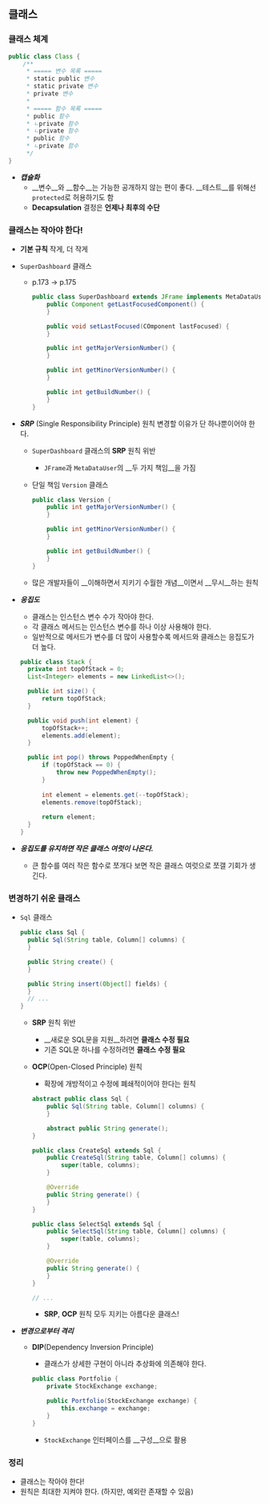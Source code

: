 ## 클래스

### 클래스 체계

```java
public class Class {
	/** 
	 * ===== 변수 목록 =====
	 * static public 변수
	 * static private 변수
	 * private 변수
	 *
	 * ===== 함수 목록 =====
	 * public 함수
	 * ㄴprivate 함수
	 * ㄴprivate 함수
	 * public 함수
	 * ㄴprivate 함수
	 */
}
```

- ___캡슐화___
  - __변수__와 __함수__는 가능한 공개하지 않는 편이 좋다.
    __테스트__를 위해선 `protected`로 허용하기도 함
  - __Decapsulation__ 결정은 __언제나 최후의 수단__

### 클래스는 작아야 한다!

- __기본 규칙__
  작게, 더 작게

- `SuperDashboard` 클래스

  - p.173 → p.175

    ```java
    public class SuperDashboard extends JFrame implements MetaDataUser {
    	public Component getLastFocusedComponent() {
    	}

    	public void setLastFocused(COmponent lastFocused) {
    	}

    	public int getMajorVersionNumber() {
    	}

    	public int getMinorVersionNumber() {
    	}

    	public int getBuildNumber() {
    	}
    }
    ```


- ___SRP___ (Single Responsibility Principle) 원칙
  변경할 이유가 단 하나뿐이어야 한다.
  - `SuperDashboard` 클래스의 __SRP__ 원칙 위반
    - `JFrame`과 `MetaDataUser`의 __두 가지 책임__을 가짐

  - 단일 책임 `Version` 클래스 

    ```java
    public class Version {
    	public int getMajorVersionNumber() {
    	}

    	public int getMinorVersionNumber() {
    	}

    	public int getBuildNumber() {
    	}
    }
    ```

  - 많은 개발자들이 __이해하면서 지키기 수월한 개념__이면서 __무시__하는 원칙

- ___응집도___

  - 클래스는 인스턴스 변수 수가 작아야 한다.
  - 각 클래스 메서드는 인스턴스 변수를 하나 이상 사용해야 한다.
  - 일반적으로 메서드가 변수를 더 많이 사용할수록 메서드와 클래스는 응집도가 더 높다.

  ```java
  public class Stack {
  	private int topOfStack = 0;
  	List<Integer> elements = new LinkedList<>();

  	public int size() {
      	return topOfStack;
  	}

  	public void push(int element) {
      	topOfStack++;
      	elements.add(element);
  	}

  	public int pop() throws PoppedWhenEmpty {
      	if (topOfStack == 0) {
          	throw new PoppedWhenEmpty();
      	}
      
      	int element = elements.get(--topOfStack);
      	elements.remove(topOfStack);
      
      	return element;
  	}
  }
  ```

- ___응집도를 유지하면 작은 클래스 여럿이 나온다.___

  - 큰 함수를 여러 작은 함수로 쪼개다 보면 작은 클래스 여럿으로 쪼갤 기회가 생긴다.

### 변경하기 쉬운 클래스

- `Sql` 클래스

  ```java
  public class Sql {
  	public Sql(String table, Column[] columns) {
  	}

  	public String create() {
  	}

  	public String insert(Object[] fields) {
  	}
  	// ...
  }
  ```

  - __SRP__ 원칙 위반

    - __새로운 SQL문을 지원__하려면 __클래스 수정 필요__
    - 기존 SQL문 하나를 수정하려면 __클래스 수정 필요__

  - __OCP__(Open-Closed Principle) 원칙

    - 확장에 개방적이고 수정에 폐쇄적이어야 한다는 원칙

    ```java
    abstract public class Sql {
    	public Sql(String table, Column[] columns) {
    	}

    	abstract public String generate();
    }

    public class CreateSql extends Sql {
    	public CreateSql(String table, Column[] columns) {
        	super(table, columns);
    	}

    	@Override
    	public String generate() {
    	}
    }

    public class SelectSql extends Sql {
    	public SelectSql(String table, Column[] columns) {
        	super(table, columns);
    	}

    	@Override
    	public String generate() {
    	}
    }

    // ...
    ```

    - __SRP__, __OCP__ 원칙 모두 지키는 아름다운 클래스!


- ___변경으로부터 격리___

  - __DIP__(Dependency Inversion Principle)

    - 클래스가 상세한 구현이 아니라 추상화에 의존해야 한다.

    ```java
    public class Portfolio {
    	private StockExchange exchange;

    	public Portfolio(StockExchange exchange) {
        	this.exchange = exchange;
    	}
    }
    ```

    - `StockExchange` 인터페이스를 __구성__으로 활용

### 정리

- 클래스는 작아야 한다!
- 원칙은 최대한 지켜야 한다. (하지만, 예외란 존재할 수 있음)



